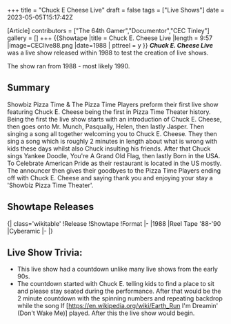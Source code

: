 +++
title = "Chuck E Cheese Live"
draft = false
tags = ["Live Shows"]
date = 2023-05-05T15:17:42Z

[Article]
contributors = ["The 64th Gamer","Documentor","CEC Tinley"]
gallery = []
+++
{{Showtape
|title = Chuck E. Cheese Live
|length = 9:57
|image=CEClive88.png
|date=1988
| pttreel = y
}}
<b><i>Chuck E. Cheese Live</b></i> was a live show released within 1988 to test the creation of live shows. 

The show ran from 1988 - most likely 1990.

<h2> Summary </h2>
Showbiz Pizza Time & The Pizza Time Players preform their first live show featuring Chuck E. Cheese being the first in Pizza Time Theater history. Being the first the live show starts with an introduction of Chuck E. Cheese, then goes onto Mr. Munch, Pasqually, Helen, then lastly Jasper. Then singing a song all together welcoming you to Chuck E. Cheese. They then sing a song which is roughly 2 minutes in length about what is wrong with kids these days whilst also Chuck insulting his friends. After that Chuck sings Yankee Doodle, You're A Grand Old Flag, then lastly Born in the USA. To Celebrate American Pride as their restaurant is located in the US mostly. The announcer then gives their goodbyes to the Pizza Time Players ending off with Chuck E. Cheese and saying thank you and enjoying your stay a 'Showbiz Pizza Time Theater'. 
<h2>Showtape Releases </h2>
{| class='wikitable'
!Release
!Showtape 
!Format
|-
|1988
|Reel Tape '88-'90
|Cyberamic
|-
|}

<h2> Live Show Trivia: </h2>

* This live show had a countdown unlike many live shows from the early 90s. 
* The countdown started with Chuck E. telling kids to find a place to sit and please stay seated during the performance. After that would be the 2 minute countdown with the spinning numbers and repeating backdrop while the song If [https://en.wikipedia.org/wiki/Earth_Run I'm Dreamin' (Don't Wake Me)] played. After this the live show would begin.